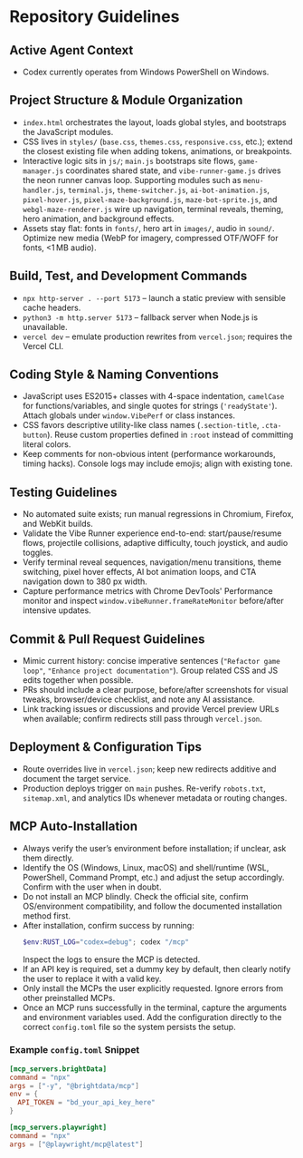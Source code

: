 # Repository Guidelines

## Active Agent Context
- Codex currently operates from Windows PowerShell on Windows.

## Project Structure & Module Organization
- `index.html` orchestrates the layout, loads global styles, and bootstraps the JavaScript modules.
- CSS lives in `styles/` (`base.css`, `themes.css`, `responsive.css`, etc.); extend the closest existing file when adding tokens, animations, or breakpoints.
- Interactive logic sits in `js/`; `main.js` bootstraps site flows, `game-manager.js` coordinates shared state, and `vibe-runner-game.js` drives the neon runner canvas loop. Supporting modules such as `menu-handler.js`, `terminal.js`, `theme-switcher.js`, `ai-bot-animation.js`, `pixel-hover.js`, `pixel-maze-background.js`, `maze-bot-sprite.js`, and `webgl-maze-renderer.js` wire up navigation, terminal reveals, theming, hero animation, and background effects.
- Assets stay flat: fonts in `fonts/`, hero art in `images/`, audio in `sound/`. Optimize new media (WebP for imagery, compressed OTF/WOFF for fonts, <1 MB audio).

## Build, Test, and Development Commands
- `npx http-server . --port 5173` – launch a static preview with sensible cache headers.
- `python3 -m http.server 5173` – fallback server when Node.js is unavailable.
- `vercel dev` – emulate production rewrites from `vercel.json`; requires the Vercel CLI.

## Coding Style & Naming Conventions
- JavaScript uses ES2015+ classes with 4-space indentation, `camelCase` for functions/variables, and single quotes for strings (`'readyState'`). Attach globals under `window.VibePerf` or class instances.
- CSS favors descriptive utility-like class names (`.section-title`, `.cta-button`). Reuse custom properties defined in `:root` instead of committing literal colors.
- Keep comments for non-obvious intent (performance workarounds, timing hacks). Console logs may include emojis; align with existing tone.

## Testing Guidelines
- No automated suite exists; run manual regressions in Chromium, Firefox, and WebKit builds.
- Validate the Vibe Runner experience end-to-end: start/pause/resume flows, projectile collisions, adaptive difficulty, touch joystick, and audio toggles.
- Verify terminal reveal sequences, navigation/menu transitions, theme switching, pixel hover effects, AI bot animation loops, and CTA navigation down to 380 px width.
- Capture performance metrics with Chrome DevTools' Performance monitor and inspect `window.vibeRunner.frameRateMonitor` before/after intensive updates.

## Commit & Pull Request Guidelines
- Mimic current history: concise imperative sentences (`"Refactor game loop"`, `"Enhance project documentation"`). Group related CSS and JS edits together when possible.
- PRs should include a clear purpose, before/after screenshots for visual tweaks, browser/device checklist, and note any AI assistance.
- Link tracking issues or discussions and provide Vercel preview URLs when available; confirm redirects still pass through `vercel.json`.

## Deployment & Configuration Tips
- Route overrides live in `vercel.json`; keep new redirects additive and document the target service.
- Production deploys trigger on `main` pushes. Re-verify `robots.txt`, `sitemap.xml`, and analytics IDs whenever metadata or routing changes.

## MCP Auto-Installation
- Always verify the user’s environment before installation; if unclear, ask them directly.
- Identify the OS (Windows, Linux, macOS) and shell/runtime (WSL, PowerShell, Command Prompt, etc.) and adjust the setup accordingly. Confirm with the user when in doubt.
- Do not install an MCP blindly. Check the official site, confirm OS/environment compatibility, and follow the documented installation method first.
- After installation, confirm success by running:
  ```powershell
  $env:RUST_LOG="codex=debug"; codex "/mcp"
  ```
  Inspect the logs to ensure the MCP is detected.
- If an API key is required, set a dummy key by default, then clearly notify the user to replace it with a valid key.
- Only install the MCPs the user explicitly requested. Ignore errors from other preinstalled MCPs.
- Once an MCP runs successfully in the terminal, capture the arguments and environment variables used. Add the configuration directly to the correct `config.toml` file so the system persists the setup.

### Example `config.toml` Snippet
```toml
[mcp_servers.brightData]
command = "npx"
args = ["-y", "@brightdata/mcp"]
env = { 
  API_TOKEN = "bd_your_api_key_here"  
}

[mcp_servers.playwright]
command = "npx"
args = ["@playwright/mcp@latest"]
